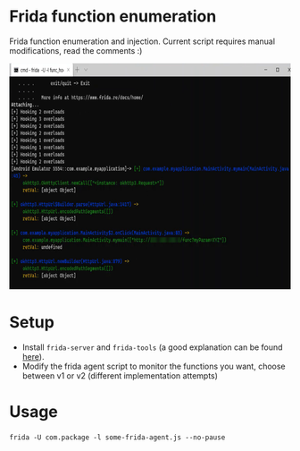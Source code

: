 # Frida function enumeration
Frida function enumeration and injection. 
Current script requires manual modifications, read the comments :)

<img src="https://github.com/tomelic/ffe/blob/master/example.png" width="690" height="404">

# Setup
* Install `frida-server` and `frida-tools` (a good explanation can be found [here](https://omespino.com/tutorial-universal-android-ssl-pinning-in-10-minutes-with-frida)).
* Modify the frida agent script to monitor the functions you want, choose between v1 or v2 (different implementation attempts)

# Usage
`frida -U com.package -l some-frida-agent.js --no-pause`
